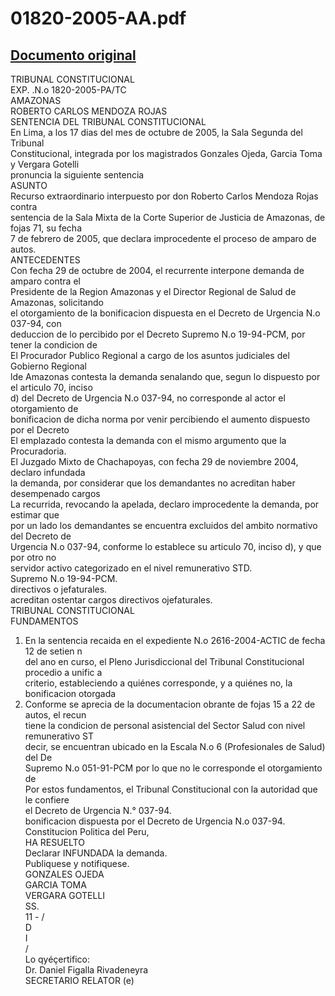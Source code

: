 
01820-2005-AA.pdf
=================
  
[Documento original](https://tc.gob.pe/jurisprudencia/2005/01820-2005-AA.pdf)  
---  
TRIBUNAL CONSTITUCIONAL  
EXP. .N.o 1820-2005-PA/TC  
AMAZONAS  
ROBERTO CARLOS MENDOZA ROJAS  
SENTENCIA DEL TRIBUNAL CONSTITUCIONAL  
En Lima, a los 17 dias del mes de octubre de 2005, la Sala Segunda del Tribunal  
Constitucional, integrada por los magistrados Gonzales Ojeda, Garcia Toma y Vergara Gotelli  
pronuncia la siguiente sentencia  
ASUNTO  
Recurso extraordinario interpuesto por don Roberto Carlos Mendoza Rojas contra  
sentencia de la Sala Mixta de la Corte Superior de Justicia de Amazonas, de fojas 71, su fecha  
7 de febrero de 2005, que declara improcedente el proceso de amparo de autos.  
ANTECEDENTES  
Con fecha 29 de octubre de 2004, el recurrente interpone demanda de amparo contra el  
Presidente de la Region Amazonas y el Director Regional de Salud de Amazonas, solicitando  
el otorgamiento de la bonificacion dispuesta en el Decreto de Urgencia N.o 037-94, con  
deduccion de lo percibido por el Decreto Supremo N.o 19-94-PCM, por tener la condicion de  
El Procurador Publico Regional a cargo de los asuntos judiciales del Gobierno Regional  
lde Amazonas contesta la demanda senalando que, segun lo dispuesto por el articulo 70, inciso  
d) del Decreto de Urgencia N.o 037-94, no corresponde al actor el otorgamiento de  
bonificacion de dicha norma por venir percibiendo el aumento dispuesto por el Decreto  
El emplazado contesta la demanda con el mismo argumento que la Procuradoria.  
El Juzgado Mixto de Chachapoyas, con fecha 29 de noviembre 2004, declaro infundada  
la demanda, por considerar que los demandantes no acreditan haber desempenado cargos  
La recurrida, revocando la apelada, declaro improcedente la demanda, por estimar que  
por un lado los demandantes se encuentra excluidos del ambito normativo del Decreto de  
Urgencia N.o 037-94, conforme lo establece su articulo 70, inciso d), y que por otro no  
servidor activo categorizado en el nivel remunerativo STD.  
Supremo N.o 19-94-PCM.  
directivos o jefaturales.  
acreditan ostentar cargos directivos ojefaturales.  
TRIBUNAL CONSTITUCIONAL  
FUNDAMENTOS  
1. En la sentencia recaida en el expediente N.o 2616-2004-ACTIC de fecha 12 de setien n  
del ano en curso, el Pleno Jurisdiccional del Tribunal Constitucional procedio a unific a  
criterio, estableciendo a quiénes corresponde, y a quiénes no, la bonificacion otorgada  
2. Conforme se aprecia de la documentacion obrante de fojas 15 a 22 de autos, el recun  
tiene la condicion de personal asistencial del Sector Salud con nivel remunerativo ST  
decir, se encuentran ubicado en la Escala N.o 6 (Profesionales de Salud) del De  
Supremo N.o 051-91-PCM por lo que no le corresponde el otorgamiento de  
Por estos fundamentos, el Tribunal Constitucional con la autoridad que le confiere  
el Decreto de Urgencia N.° 037-94.  
bonificacion dispuesta por el Decreto de Urgencia N.o 037-94.  
Constitucion Politica del Peru,  
HA RESUELTO  
Declarar INFUNDADA la demanda.  
Publiquese y notifiquese.  
GONZALES OJEDA  
GARCIA TOMA  
VERGARA GOTELLI  
SS.  
11 - /  
D    
I  
/  
Lo qyéçertifico:  
Dr. Daniel Figalla Rivadeneyra  
SECRETARIO RELATOR (e)